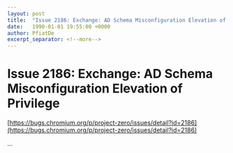 ```yaml
---
layout: post
title:  "Issue 2186: Exchange: AD Schema Misconfiguration Elevation of Privilege"
date:   1990-01-01 19:55:00 +0000
author: PfiatDe
excerpt_separator: <!--more-->
---
```


# Issue 2186: Exchange: AD Schema Misconfiguration Elevation of Privilege
[https://bugs.chromium.org/p/project-zero/issues/detail?id=2186](https://bugs.chromium.org/p/project-zero/issues/detail?id=2186)

...
<!--more-->
